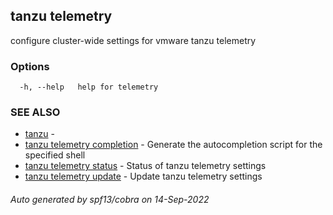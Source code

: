 ## tanzu telemetry

configure cluster-wide settings for vmware tanzu telemetry

### Options

```
  -h, --help   help for telemetry
```

### SEE ALSO

* [tanzu](tanzu.md)	 - 
* [tanzu telemetry completion](tanzu_telemetry_completion.md)	 - Generate the autocompletion script for the specified shell
* [tanzu telemetry status](tanzu_telemetry_status.md)	 - Status of tanzu telemetry settings
* [tanzu telemetry update](tanzu_telemetry_update.md)	 - Update tanzu telemetry settings

###### Auto generated by spf13/cobra on 14-Sep-2022
